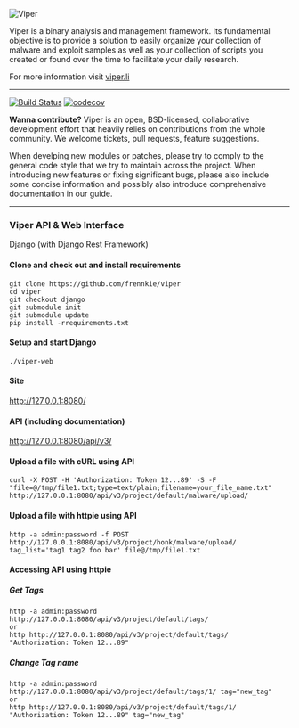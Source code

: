![Viper](http://viper.li/viper.png)

Viper is a binary analysis and management framework. Its fundamental objective is to provide a solution to easily organize your collection of malware and exploit samples as well as your collection of scripts you created or found over the time to facilitate your daily research.

For more information visit [viper.li](http://viper.li/)

<hr />

[![Build Status](https://api.travis-ci.org/viper-framework/viper.png?branch=master)](https://travis-ci.org/viper-framework/viper)
[![codecov](https://codecov.io/gh/viper-framework/viper/branch/master/graph/badge.svg)](https://codecov.io/gh/viper-framework/viper)

**Wanna contribute?** Viper is an open, BSD-licensed, collaborative development effort that heavily relies on contributions from the whole community. We welcome tickets, pull requests, feature suggestions.

When develping new modules or patches, please try to comply to the general code style that we try to maintain across the project. When introducing new features or fixing significant bugs, please also include some concise information and possibly also introduce comprehensive documentation in our guide.

<!--<hr />

Viper is now using [BitHub](https://whispersystems.org/blog/bithub) system to reward developers and contributors with Bitcoins. You can read more details about it [here](http://viper.li/blog/2014-07-15-viper-bitcoin.html) and you can start donating Bitcoins to this wallet **15xrTWmduftdHezxiCZyC1yFLo5RJXaAZS**. This is the current reward per commit:

[![BitHub](https://viperbithub.herokuapp.com/v1/status/payment/commit)](http://viper.li/blog/2014-07-15-viper-bitcoin.html)-->

<hr />

### Viper API & Web Interface

Django (with Django Rest Framework)


#### Clone and check out and install requirements

```
git clone https://github.com/frennkie/viper
cd viper
git checkout django
git submodule init
git submodule update
pip install -rrequirements.txt
```

#### Setup and start Django

```
./viper-web
```

#### Site

http://127.0.0.1:8080/

#### API (including documentation)

http://127.0.0.1:8080/api/v3/

#### Upload a file with cURL using API

```
curl -X POST -H 'Authorization: Token 12...89' -S -F "file=@/tmp/file1.txt;type=text/plain;filename=your_file_name.txt" http://127.0.0.1:8080/api/v3/project/default/malware/upload/
```
#### Upload a file with httpie using API

```
http -a admin:password -f POST http://127.0.0.1:8080/api/v3/project/honk/malware/upload/ tag_list='tag1 tag2 foo bar' file@/tmp/file1.txt
```


#### Accessing API using httpie

##### Get Tags

```
http -a admin:password http://127.0.0.1:8080/api/v3/project/default/tags/
or
http http://127.0.0.1:8080/api/v3/project/default/tags/ "Authorization: Token 12...89"
```

##### Change Tag name

```
http -a admin:password http://127.0.0.1:8080/api/v3/project/default/tags/1/ tag="new_tag"
or
http http://127.0.0.1:8080/api/v3/project/default/tags/1/ "Authorization: Token 12...89" tag="new_tag"
```
